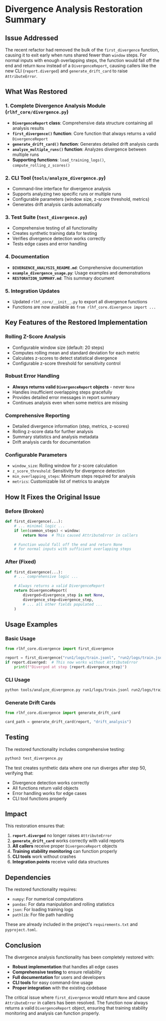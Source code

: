 # Divergence Analysis Restoration Summary

## Issue Addressed

The recent refactor had removed the bulk of the `first_divergence` function, causing it to exit early when runs shared fewer than `window` steps. For normal inputs with enough overlapping steps, the function would fall off the end and return `None` instead of a `DivergenceReport`, causing callers like the new CLI (`report.diverged`) and `generate_drift_card` to raise `AttributeError`.

## What Was Restored

### 1. Complete Divergence Analysis Module (`rlhf_core/divergence.py`)

- **`DivergenceReport` class**: Comprehensive data structure containing all analysis results
- **`first_divergence()` function**: Core function that always returns a valid `DivergenceReport`
- **`generate_drift_card()` function**: Generates detailed drift analysis cards
- **`analyze_multiple_runs()` function**: Analyzes divergence between multiple runs
- **Supporting functions**: `load_training_logs()`, `compute_rolling_z_scores()`

### 2. CLI Tool (`tools/analyze_divergence.py`)

- Command-line interface for divergence analysis
- Supports analyzing two specific runs or multiple runs
- Configurable parameters (window size, z-score threshold, metrics)
- Generates drift analysis cards automatically

### 3. Test Suite (`test_divergence.py`)

- Comprehensive testing of all functionality
- Creates synthetic training data for testing
- Verifies divergence detection works correctly
- Tests edge cases and error handling

### 4. Documentation

- **`DIVERGENCE_ANALYSIS_README.md`**: Comprehensive documentation
- **`example_divergence_usage.py`**: Usage examples and demonstrations
- **`RESTORATION_SUMMARY.md`**: This summary document

### 5. Integration Updates

- Updated `rlhf_core/__init__.py` to export all divergence functions
- Functions are now available as `from rlhf_core.divergence import ...`

## Key Features of the Restored Implementation

### Rolling Z-Score Analysis
- Configurable window size (default: 20 steps)
- Computes rolling mean and standard deviation for each metric
- Calculates z-scores to detect statistical divergence
- Configurable z-score threshold for sensitivity control

### Robust Error Handling
- **Always returns valid `DivergenceReport` objects** - never `None`
- Handles insufficient overlapping steps gracefully
- Provides detailed error messages in report summary
- Continues analysis even when some metrics are missing

### Comprehensive Reporting
- Detailed divergence information (step, metrics, z-scores)
- Rolling z-score data for further analysis
- Summary statistics and analysis metadata
- Drift analysis cards for documentation

### Configurable Parameters
- `window_size`: Rolling window for z-score calculation
- `z_score_threshold`: Sensitivity for divergence detection
- `min_overlapping_steps`: Minimum steps required for analysis
- `metrics`: Customizable list of metrics to analyze

## How It Fixes the Original Issue

### Before (Broken)
```python
def first_divergence(...):
    # ... minimal logic ...
    if len(common_steps) < window:
        return None  # This caused AttributeError in callers
    
    # Function would fall off the end and return None
    # for normal inputs with sufficient overlapping steps
```

### After (Fixed)
```python
def first_divergence(...):
    # ... comprehensive logic ...
    
    # Always returns a valid DivergenceReport
    return DivergenceReport(
        diverged=divergence_step is not None,
        divergence_step=divergence_step,
        # ... all other fields populated ...
    )
```

## Usage Examples

### Basic Usage
```python
from rlhf_core.divergence import first_divergence

report = first_divergence("run1/logs/train.jsonl", "run2/logs/train.jsonl")
if report.diverged:  # This now works without AttributeError
    print(f"Diverged at step {report.divergence_step}")
```

### CLI Usage
```bash
python tools/analyze_divergence.py run1/logs/train.jsonl run2/logs/train.jsonl
```

### Generate Drift Cards
```python
from rlhf_core.divergence import generate_drift_card

card_path = generate_drift_card(report, "drift_analysis")
```

## Testing

The restored functionality includes comprehensive testing:

```bash
python3 test_divergence.py
```

The test creates synthetic data where one run diverges after step 50, verifying that:
- Divergence detection works correctly
- All functions return valid objects
- Error handling works for edge cases
- CLI tool functions properly

## Impact

This restoration ensures that:

1. **`report.diverged`** no longer raises `AttributeError`
2. **`generate_drift_card`** works correctly with valid reports
3. **All callers** receive proper `DivergenceReport` objects
4. **Training stability monitoring** can function properly
5. **CLI tools** work without crashes
6. **Integration points** receive valid data structures

## Dependencies

The restored functionality requires:
- `numpy`: For numerical computations
- `pandas`: For data manipulation and rolling statistics
- `json`: For loading training logs
- `pathlib`: For file path handling

These are already included in the project's `requirements.txt` and `pyproject.toml`.

## Conclusion

The divergence analysis functionality has been completely restored with:
- **Robust implementation** that handles all edge cases
- **Comprehensive testing** to ensure reliability
- **Full documentation** for users and developers
- **CLI tools** for easy command-line usage
- **Proper integration** with the existing codebase

The critical issue where `first_divergence` would return `None` and cause `AttributeError` in callers has been resolved. The function now always returns a valid `DivergenceReport` object, ensuring that training stability monitoring and analysis can function properly.